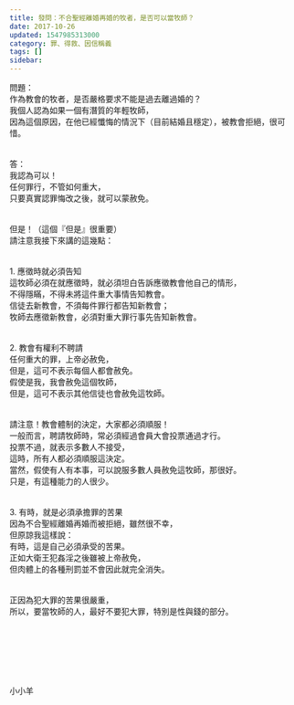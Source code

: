 ```yaml
---
title: 發問：不合聖經離婚再婚的牧者，是否可以當牧師？
date: 2017-10-26
updated: 1547985313000
category: 罪、得救、因信稱義
tags: []
sidebar: 
---
```


<p>問題：<br/>作為教會的牧者，是否嚴格要求不能是過去離過婚的？<br/>我個人認為如果一個有潛質的年輕牧師，<br/>因為這個原因，在他已經懺悔的情況下（目前結婚且穩定），被教會拒絕，很可惜。<br/><br/><!--more--><br/>答：<br/>我認為可以！<br/>任何罪行，不管如何重大，<br/>只要真實認罪悔改之後，就可以蒙赦免。<br/><br/><br/>但是！（這個『但是』很重要）<br/>請注意我接下來講的這幾點：<br/><br/><br/>1.	應徵時就必須告知<br/>這牧師必須在就應徵時，就必須坦白告訴應徵教會他自己的情形，<br/>不得隱瞞，不得未將這件重大事情告知教會。<br/>信徒去新教會，不須每件罪行都告知新教會；<br/>牧師去應徵新教會，必須對重大罪行事先告知新教會。<br/> <br/><br/>2.	教會有權利不聘請<br/>任何重大的罪，上帝必赦免，<br/>但是，這可不表示每個人都會赦免。<br/>假使是我，我會赦免這個牧師，<br/>但是，這可不表示其他信徒也會赦免這牧師。<br/> <br/><br/>請注意！教會體制的決定，大家都必須順服！<br/>一般而言，聘請牧師時，常必須經過會員大會投票通過才行。<br/>投票不過，就表示多數人不接受，<br/>這時，所有人都必須順服這決定。<br/>當然，假使有人有本事，可以說服多數人員赦免這牧師，那很好。<br/>只是，有這種能力的人很少。<br/> <br/> <br/>3.	有時，就是必須承擔罪的苦果<br/>因為不合聖經離婚再婚而被拒絕，雖然很不幸，<br/>但原諒我這樣說：<br/>有時，這是自己必須承受的苦果。<br/>正如大衛王犯姦淫之後雖被上帝赦免，<br/>但肉體上的各種刑罰並不會因此就完全消失。<br/> <br/><br/>正因為犯大罪的苦果很嚴重，<br/>所以，要當牧師的人，最好不要犯大罪，特別是性與錢的部分。<br/><br/><br/><br/><br/><br/><br/><br/>小小羊<br/><br/><br/><br/><br/><br/> <br/>
</p>